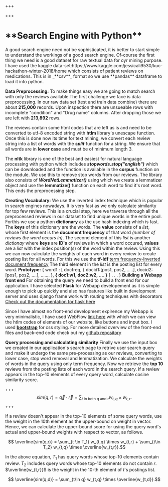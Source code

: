 +++

+++
<h1>**Search Engine with Python**</h1>
A good search engine need not be sophisticated, it is better to start simple to understand the workings of a good search engine.
Of-course the first thing we need is a good dataset for raw textual data for oyr mining purpose. I have used the 
kaggle data-set:https://www.kaggle.com/jessicali9530/kuc-hackathon-winter-2018/home which consists of patient reviews on medications.
This is in  _**csv**_  format so we use **pandas** dataframe to load it into python.


**Data Preprocessing:**
To make things easy we are going to match search with only the reviews available.The first challenge we face is data preprocessing.
In our raw data set (test and train data combine) there are about **215,000** records. Upon inspection there are unsueable rows with 
incomplete "condition" and "Drug name" columns. After dropping those we are left with **213,892** rows.

The reviews contain some html codes that are left as is and need to be converted to utf-8 encoded string with **htlm** library's 
unescape function. Once this is done now its time for text mining, we convert each review string into a list of words with 
the _**split**_ function for a string. We ensure that all words are in **lower case** and must be of minimum length 3. 

The **nltk** library is one of the best and easiest for natural language processing with python which includes **_stopwords.stop("english")_** which can be downloaded and the function is available in the **corpus** function on the module. We use this to remove stop words from our  reviews. The library also consists of **_WordNetLemmatizer()_** using which we create a lemmatizer object and use the **__lemmatize()__** function on each word to find it's root word. This ends the preprocessing step.

**Creating Vocabulary:**
We use the inverted index technique which is popular in search engines nowadays. It is very fast as we only calculate similarity for top few reviews.
This is a crucial step, here we traverse through all the preprocessed reviews in our dataset to find unique words in the entire pool. Forthis we
use a python __dictionary__ as the use hash indexing which is fast. The **keys** of this dictionary are the words. The **value** consists of a _list_, whose first element is the **document frequency** of that word _(number of reviews the word occurs in)_. The second element of this _list_ is another _dictionay_ where **keys** are **ID's** of reviews in which a word occured, **values** are a _list_ with the index position(s)
of the word within the review.
Using this we can now calculate the weights of each word in every review to create posting list for all words. For this we use the **tf-idf** [term frequency-Inverted document frequency](https://medium.freecodecamp.org/how-to-process-textual-data-using-tf-idf-in-python-cd2bbc0a94a3)
The third element in the _list_ is the posting list for every word.
  **Prototype:**
  { word1 : [ docfreq, { docid1:[pos1, pos2, .....], docid2:[pos1, pos2, ....], ....... }, **{ doc1:w1, doc2:w2, .... }** ]
   .
   . 
   .
  }
**Building a Webapp front end**
For obtaining the query we need to build a front end for our application. I have selected **Flask** for Webapp developement as it is simple enough to pick up quickly and also has features like built in development server and uses django frame work with routing techniques with decorators
[Check out the documentation for flask here](http://flask.pocoo.org/docs/0.12/)

Since I have almost no front-end development expirence my Webapp is very minimalistic, I have used WebFlow [link here](https://webflow.com/) with which we can view the htlm codes of elements of our website, like buttons and input box. 
I used **[bootstrap](https://getbootstrap.com/docs/4.3/getting-started/introduction/)**
for css styling. For more detailed overview of the front-end files and back-end code check out my [github repository](https://github.com/sanath-narasimhan/Pill-em-All) 


**Query processing and calculating similarity**
Finally we use the input box we created in our application's search page to retrive user search query and make it undergo the same 
pre-processing as our reviews, converting to lower case, stop word removal and lemmatization.
We calculate the weights of words in the query using only term frequency. Now we retrieve the **top 10** reviews from the posting lists of each word in the search query. 
If a review appears in the top-10 elements of every query word, calculate cosine similarity score. 

+++$$ sim(q,r) = \vec{q} \cdot \vec{r} = \sum_{t\ \text{in both q and r}} w_{t,q} \times w_{t,r}.$$+++

If  a review doesn't appear in the top-10 elements of some query words, use the weight in the 10th element as the upper-bound on weight in vector. Hence, we can calculate the upper-bound score for using the query word's actual and upper-bound weights with respect to vector, as follows. 

$$ \overline{sim(q,r)} = \sum_{t \in T_1} w_{t,q} \times w_{t,r} + \sum_{t\in T_2} w_{t,q} \times \overline{w_{t,r}}.$$

In the above equation, $T_1$ has query words whose top-10 elements contain review. $T_2$ includes query words whose top-10 elements do not contain $r$. $\overline{w_{t,r}}$ is the weight in the 10-th element of $t$'s postings list. 

$$ \overline{sim(q,d)} = \sum_{t\in q} w_{t,q} \times \overline{w_{t,d}}.$$



